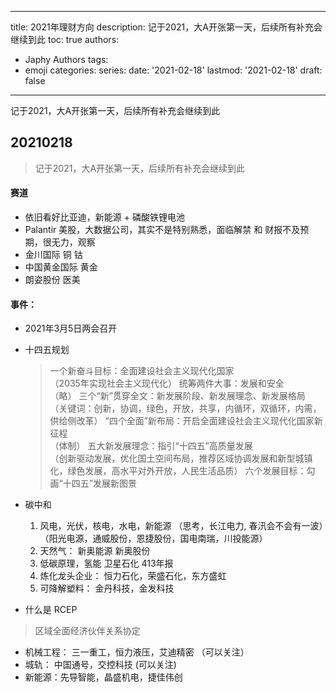 
---
title: 2021年理财方向
description: 记于2021，大A开张第一天，后续所有补充会继续到此
toc: true
authors:
  - Japhy Authors
tags:
  - emoji
categories:
series:
date: '2021-02-18'
lastmod: '2021-02-18'
draft: false
---

记于2021，大A开张第一天，后续所有补充会继续到此
<!--more-->

## 20210218

> 记于2021，大A开张第一天，后续所有补充会继续到此

#### 赛道

* 依旧看好比亚迪，新能源 + 磷酸铁锂电池
* Palantir 美股，大数据公司，其实不是特别熟悉，面临解禁 和 财报不及预期，很无力，观察
* 金川国际 铜 钴
* 中国黄金国际  黄金
* 朗姿股份  医美

#### 事件：

* 2021年3月5日两会召开


* 十四五规划
  > 一个新奋斗目标：全面建设社会主义现代化国家 <br> （2035年实现社会主义现代化）
    统筹两件大事：发展和安全 <br>（略）
    三个“新”贯穿全文：新发展阶段、新发展理念、新发展格局<br>（关键词：创新，协调，绿色，开放，共享，内循环，双循环，内需，供给侧改革）
    “四个全面”新布局：开启全面建设社会主义现代化国家新征程<br> （体制）
    五大新发展理念：指引“十四五”高质量发展<br> （创新驱动发展，优化国土空间布局，推荐区域协调发展和新型城镇化，绿色发展，高水平对外开放，人民生活品质）
    六个发展目标：勾画“十四五”发展新图景


* 碳中和
  1. 风电，光伏，核电，水电，新能源 （思考，长江电力,  春汛会不会有一波）（阳光电源，通威股份，恩捷股份，国电南瑞，川投能源）
  2. 天然气： 新奥能源 新奥股份
  3. 低碳原理，氢能  卫星石化 413年报
  4. 炼化龙头企业： 恒力石化，荣盛石化，东方盛虹
  5. 可降解塑料： 金丹科技，金发科技


* 什么是 RCEP

> 区域全面经济伙伴关系协定

* 机械工程： 三一重工，恒力液压，艾迪精密 （可以关注）
* 城轨： 中国通号，交控科技 (可以关注)
* 新能源：先导智能，晶盛机电，捷佳伟创